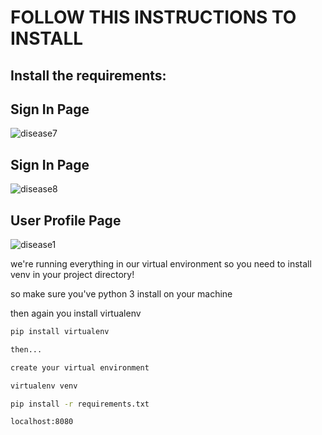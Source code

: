 
# FOLLOW THIS INSTRUCTIONS TO INSTALL 

## Install the requirements:

## Sign In Page

![disease7](https://user-images.githubusercontent.com/30534208/51803127-347bdb00-2249-11e9-91da-f5b7c0ea0da1.png)

## Sign In Page

![disease8](https://user-images.githubusercontent.com/30534208/51803171-c5eb4d00-2249-11e9-998e-186d7d1b8520.png)

## User Profile Page
![disease1](https://user-images.githubusercontent.com/30534208/51803173-d3a0d280-2249-11e9-8c68-1e8655ff9da7.png)


we're running everything in our virtual environment so you need to install venv in your project directory!


so make sure you've python 3 install on your machine

then again you install virtualenv

```bash
pip install virtualenv

then...

create your virtual environment

virtualenv venv

pip install -r requirements.txt

localhost:8080

